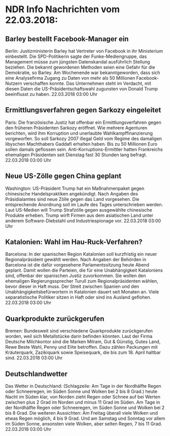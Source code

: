 # NDR Info Nachrichten vom 22.03.2018:


## Barley bestellt Facebook-Manager ein
Berlin:	Justizministerin Barley hat Vertreter von Facebook in ihr Ministerium einbestellt. Die SPD-Politikerin sagte der Funke-Mediengruppe, das Management müsse zum jüngsten Datenskandal ausführlich Stellung beziehen. Die bekannt gewordenen Methoden seien eine Gefahr für die Demokratie, so Barley. Am Wochenende war bekanntgeworden, dass sich eine Analysefirma Zugang zu Daten von mehr als 50 Millionen Facebook-Nutzern verschaffen konnte. Das Unternehmen steht im Verdacht, mit diesen Daten die US-Präsidentschaftswahl zugunsten von Donald Trump beeinflusst zu haben. 22.03.2018 03:00 Uhr 

## Ermittlungsverfahren gegen Sarkozy eingeleitet
Paris:	Die französische Justiz hat offenbar ein Ermittlungsverfahren gegen den früheren Präsidenten Sarkozy eröffnet. Wie mehrere Agenturen berichten, wird ihm Korruption und unerlaubte Wahlkampffinanzierung vorgeworfen. So soll Sarkozy 2007 illegal Geld vom Regime des damaligen libyschen Machthabers Gaddafi erhalten haben. Bis zu 50 Millionen Euro sollen damals geflossen sein. Anti-Korruptions-Ermittler hatten Frankreichs ehemaligen Präsidenten seit Dienstag fast 30 Stunden lang befragt. 22.03.2018 03:00 Uhr 

## Neue US-Zölle gegen China geplant
Washington:	US-Präsident Trump hat ein Maßnahmenpaket gegen chinesische Handelspraktiken angekündigt. Nach Angaben des Präsidialamtes sind neue Zölle gegen das Land vorgesehen. Die entsprechende Anordnung soll im Laufe des Tages unterschrieben werden. Laut US-Medien will Trump Strafzölle gegen ausgewählte chinesische Produkte erheben. Trump wirft Firmen aus dem asiatischen Land unter anderem Software-Diebstahl und Industriespionage vor. 22.03.2018 03:00 Uhr 

## Katalonien: Wahl im Hau-Ruck-Verfahren?
Barcelona: In der spanischen Region Katalonien soll kurzfristig ein neuer Regionalpräsident gewählt werden. Nach Angaben der Behörden in Barcelona ist die dafür vorgesehene Parlamentssitzung heute Abend geplant. Damit wollen die Parteien, die für eine Unabhängigkeit Kataloniens sind, offenbar der spanischen Justiz zuvorkommen. Sie wollen den ehemaligen Regierungssprecher Turull zum Regionalpräsidenten wählen, bevor dieser in Haft muss. Der Streit zwischen Spanien und den Unabhängigkeitsbefürwortern in Katalonien dauert seit Monaten an. Viele separatistische Politiker sitzen in Haft oder sind ins Ausland geflohen. 22.03.2018 03:00 Uhr 

## Quarkprodukte zurückgerufen
Bremen: Bundesweit sind verschiedene Quarkprodukte zurückgerufen worden, weil sich Metallstücke darin befinden könnten. Laut der Firma Deutsche Milchkontor sind die Marken Milram, Gut & Günstig, Gutes Land, Rewe Beste Wahl, Penny und Elite betroffen. Dazu zählen Packungen mit Kräuterquark, Zazikiquark sowie Speisequark, die bis zum 18. April haltbar sind. 22.03.2018 03:00 Uhr 

## Deutschlandwetter
Das Wetter in Deutschland:
(Schlagzeile: Am Tage in der Nordhälfte Regen oder Schneeregen, im Süden Sonne und Wolken bei 2 bis 8 Grad.) heute Nacht im Süden klar, von Norden zieht Regen oder Schnee auf bei Werten zwischen plus 2 Grad im Norden und minus 11 Grad im Süden. Am Tage in der Nordhälfte Regen oder Schneeregen, im Süden Sonne und Wolken bei 2 bis 8 Grad. Die weiteren Aussichten: Am Freitag überall viele Wolken und etwas Regen möglich, 4 bis 9 Grad. Und am Samstag und Sonntag vor allem im Süden Sonne, ansonsten viele Wolken, aber selten Regen, 7 bis 11 Grad. 22.03.2018 03:00 Uhr 
